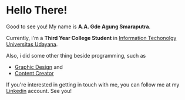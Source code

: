 # Hello There!

Good to see you!
My name is **A.A. Gde Agung Smaraputra**.

Currently, i'm a **Third Year College Student** in [Information Techonolgy Universitas Udayana](https://it.unud.ac.id/).

Also, i did some other thing beside programming, such as 
- [Graphic Design](https://www.instagram.com/anode.art/) and
- [Content Creator](https://www.youtube.com/channel/UCqw71DZOy2hmc_oz8ozx94A)

If you're interested in getting in touch with me, you can follow me at my [Linkedin](https://www.linkedin.com/in/a-a-gde-agung-smaraputra-033513225/) account. See you!
